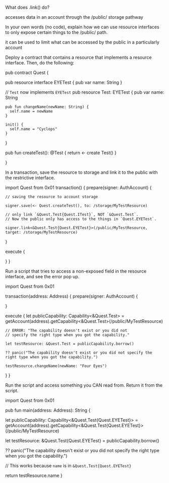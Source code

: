 What does .link() do?

accesses data in an account through the /public/ storage pathway


In your own words (no code), explain how we can use resource interfaces to only expose certain things to the /public/ path.

it can be used to limit what can be accessed by the public in a particularly account 


Deploy a contract that contains a resource that implements a resource interface. Then, do the following:

pub contract Quest {

  pub resource interface EYETest {
    pub var name: String
  }

  // `Test` now implements `EYETest`
  pub resource Test: EYETest {
    pub var name: String

    pub fun changeName(newName: String) {
      self.name = newName
    }

    init() {
      self.name = "Cyclops"
    }
  }

  pub fun createTest(): @Test {
    return <- create Test()
  }

}



In a transaction, save the resource to storage and link it to the public with the restrictive interface.


import Quest from 0x01
transaction() {
  prepare(signer: AuthAccount) {

    // saving the resource to account storage
    
    signer.save(<- Quest.createTest(), to: /storage/MyTestResource)

    // only link `&Quest.Test{Quest.ITest}`, NOT `&Quest.Test`.
    // Now the public only has access to the things in `Quest.EYETest`.

    signer.link<&Quest.Test{Quest.EYETest}>(/public/MyTestResource, target: /storage/MyTestResource)
  }

  execute {

  }
}


Run a script that tries to access a non-exposed field in the resource interface, and see the error pop up.


import Quest from 0x01

transaction(address: Address) {
  prepare(signer: AuthAccount) {

  }

  execute {
    let publicCapability: Capability<&Quest.Test> =
      getAccount(address).getCapability<&Quest.Test>(/public/MyTestResource)

    // ERROR: "The capability doesn't exist or you did not 
    // specify the right type when you got the capability."

    let testResource: &Quest.Test = publicCapability.borrow() 
    
    ?? panic("The capability doesn't exist or you did not specify the right type when you got the capability.")

    testResource.changeName(newName: "Four Eyes")
  }
}


Run the script and access something you CAN read from. Return it from the script.

import Quest from 0x01

pub fun main(address: Address): String {
  
  let publicCapability: Capability<&Quest.Test{Quest.EYETest}> =
    getAccount(address).getCapability<&Quest.Test{Quest.EYETest}>(/public/MyTestResource)

  let testResource: &Quest.Test{Quest.EYETest} = publicCapability.borrow() 
  
  ?? panic("The capability doesn't exist or you did not specify the right type when you got the capability.")

  // This works because `name` is in `&Quest.Test{Quest.EYETest}`

  return testResource.name
}

